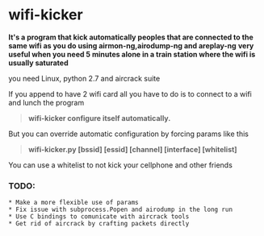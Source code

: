 wifi-kicker
===========

**It's a program that kick automatically peoples that are connected to the same wifi as you do using airmon-ng,airodump-ng and areplay-ng**
**very useful when you need 5 minutes alone in a train station where the wifi is usually saturated**

you need Linux, python 2.7 and aircrack suite

If you append to have 2 wifi card all you have to do is to connect to a wifi and lunch the program

> **wifi-kicker configure itself automatically.**

But you can override automatic configuration by forcing params like this

> **wifi-kicker.py [bssid] [essid] [channel] [interface] [whitelist]**

You can use a whitelist to not kick your cellphone and other friends

### TODO:
	* Make a more flexible use of params 
	* Fix issue with subprocess.Popen and airodump in the long run
	* Use C bindings to comunicate with aircrack tools
	* Get rid of aircrack by crafting packets directly
